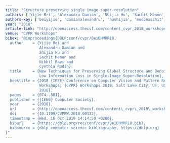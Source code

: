 ```yaml
---
title: "Structure preserving single image super-resolution"
authors: ['Yijie Bei', 'Alexandru Damian', 'Shijia Hu', 'Sachit Menon', 'Nikhil Ravi', 'Cynthia Rudin']
authors-key: ['beiyijie', 'damianalexandru', 'hushijia', 'menonsachit', 'ravinikhil', 'rudincynthia']
year: "2018"
article-link: "http://openaccess.thecvf.com/content_cvpr_2018_workshops/w13/html/Bei_New_Techniques_for_CVPR_2018_paper.html"
venue: "CVPR Workshops"
bibex: "@inproceedings{DBLP:conf/cvpr/BeiDHMRR18,
  author    = {Yijie Bei and
               Alexandru Damian and
               Shijia Hu and
               Sachit Menon and
               Nikhil Ravi and
               Cynthia Rudin},
  title     = {New Techniques for Preserving Global Structure and Denoising With
               Low Information Loss in Single-Image Super-Resolution},
  booktitle = {2018 {IEEE} Conference on Computer Vision and Pattern Recognition
               Workshops, {CVPR} Workshops 2018, Salt Lake City, UT, USA, June 18-22,
               2018},
  pages     = {874--881},
  publisher = {{IEEE} Computer Society},
  year      = {2018},
  url       = {http://openaccess.thecvf.com/content\_cvpr\_2018\_workshops/w13/html/Bei\_New\_Techniques\_for\_CVPR\_2018\_paper.html},
  doi       = {10.1109/CVPRW.2018.00132},
  timestamp = {Wed, 16 Oct 2019 14:14:50 +0200},
  biburl    = {https://dblp.org/rec/conf/cvpr/BeiDHMRR18.bib},
  bibsource = {dblp computer science bibliography, https://dblp.org}
}"
---
```

